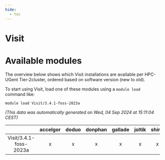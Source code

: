 ```yaml
---
hide:
  - toc
---
```


Visit
=====

# Available modules


The overview below shows which Visit installations are available per HPC-UGent Tier-2cluster, ordered based on software version (new to old).

To start using Visit, load one of these modules using a `module load` command like:

```shell
module load Visit/3.4.1-foss-2023a
```

*(This data was automatically generated on Wed, 04 Sep 2024 at 15:11:04 CEST)*  

| |accelgor|doduo|donphan|gallade|joltik|shinx|skitty|
| :---: | :---: | :---: | :---: | :---: | :---: | :---: | :---: |
|Visit/3.4.1-foss-2023a|x|x|x|x|x|x|x|
